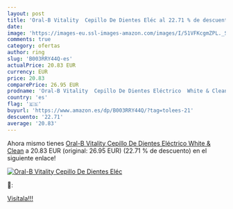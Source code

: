 ```yaml
---
layout: post
title: 'Oral-B Vitality  Cepillo De Dientes Eléc al 22.71 % de descuento'
date: 
image: 'https://images-eu.ssl-images-amazon.com/images/I/51VFKcgmZPL._SL200_.jpg'
comments: true
category: ofertas
author: ring
slug: 'B003RRY44Q-es'
actualPrice: 20.83 EUR
currency: EUR
price: 20.83
comparePrice: 26.95 EUR
prodname: 'Oral-B Vitality  Cepillo De Dientes Eléctrico  White & Clean'
country: 'es'
flag: '🇪🇸'
buyurl: 'https://www.amazon.es/dp/B003RRY44Q/?tag=tolees-21'
descuento: '22.71'
average: '20.83'
---
```


Ahora mismo tienes [Oral-B Vitality  Cepillo De Dientes Eléctrico  White & Clean](https://www.amazon.es/dp/B003RRY44Q/?tag=tolees-21) a 20.83 EUR (original: 26.95 EUR) (22.71 %  de descuento) en el siguiente enlace!

[![Oral-B Vitality  Cepillo De Dientes Eléc](https://images-eu.ssl-images-amazon.com/images/I/51VFKcgmZPL._SL200_.jpg)](https://www.amazon.es/dp/B003RRY44Q/?tag=tolees-21)

🔎:


[Visítala!!!](https://www.amazon.es/dp/B003RRY44Q/?tag=tolees-21)
